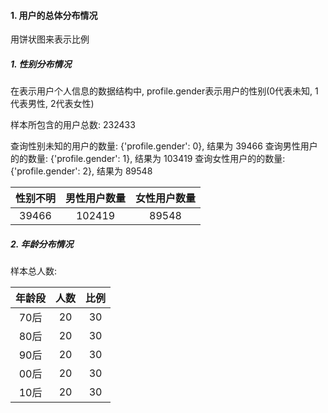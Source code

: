 #### 1. 用户的总体分布情况

用饼状图来表示比例

##### 1. 性别分布情况

在表示用户个人信息的数据结构中, profile.gender表示用户的性别(0代表未知, 1代表男性, 2代表女性)

样本所包含的用户总数: 232433

查询性别未知的用户的数量: {'profile.gender': 0}, 结果为 39466
查询男性用户的的数量: {'profile.gender': 1}, 结果为 103419
查询女性用户的的数量: {'profile.gender': 2}, 结果为 89548

| 性别不明 | 男性用户数量 | 女性用户数量 |
|:-------:|:-----------:| :----------:|
| 39466   |    102419   |    89548     |

##### 2. 年龄分布情况

样本总人数: 

| 年龄段    | 人数        | 比例        |
|:--------:|:-----------:| :----------:|
| 70后      |     20     |      30     |
| 80后      |     20     |      30     |
| 90后      |     20     |      30     |
| 00后      |     20     |      30     |
| 10后      |     20     |      30     |